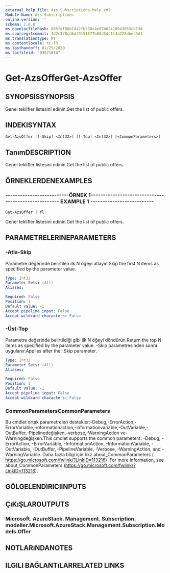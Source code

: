 ```yaml
---
external help file: Azs.Subscriptions-help.xml
Module Name: Azs.Subscriptions
online version: ''
schema: 2.0.0
ms.openlocfilehash: 885fef88b1042fb538c4e07b62410943063cb53d
ms.sourcegitcommit: 4d2c178cd6df9151877b08d54c1f4a228dbec9d1
ms.translationtype: MT
ms.contentlocale: tr-TR
ms.lasthandoff: 01/29/2020
ms.locfileid: "93571874"
---
```

# <span data-ttu-id="80991-101">Get-AzsOffer</span><span class="sxs-lookup"><span data-stu-id="80991-101">Get-AzsOffer</span></span>

## <span data-ttu-id="80991-102">SYNOPSIS</span><span class="sxs-lookup"><span data-stu-id="80991-102">SYNOPSIS</span></span>
<span data-ttu-id="80991-103">Genel teklifler listesini edinin.</span><span class="sxs-lookup"><span data-stu-id="80991-103">Get the list of public offers.</span></span>

## <span data-ttu-id="80991-104">INDEKI</span><span class="sxs-lookup"><span data-stu-id="80991-104">SYNTAX</span></span>

```
Get-AzsOffer [[-Skip] <Int32>] [[-Top] <Int32>] [<CommonParameters>]
```

## <span data-ttu-id="80991-105">Tanım</span><span class="sxs-lookup"><span data-stu-id="80991-105">DESCRIPTION</span></span>
<span data-ttu-id="80991-106">Genel teklifler listesini edinin.</span><span class="sxs-lookup"><span data-stu-id="80991-106">Get the list of public offers.</span></span>

## <span data-ttu-id="80991-107">ÖRNEKLERDEN</span><span class="sxs-lookup"><span data-stu-id="80991-107">EXAMPLES</span></span>

### <span data-ttu-id="80991-108">--------------------------ÖRNEK 1--------------------------</span><span class="sxs-lookup"><span data-stu-id="80991-108">-------------------------- EXAMPLE 1 --------------------------</span></span>
```
Get-AzsOffer | fl
```

<span data-ttu-id="80991-109">Genel teklifler listesini edinin.</span><span class="sxs-lookup"><span data-stu-id="80991-109">Get the list of public offers.</span></span>

## <span data-ttu-id="80991-110">PARAMETRELERINE</span><span class="sxs-lookup"><span data-stu-id="80991-110">PARAMETERS</span></span>

### <span data-ttu-id="80991-111">-Atla</span><span class="sxs-lookup"><span data-stu-id="80991-111">-Skip</span></span>
<span data-ttu-id="80991-112">Parametre değerinde belirtilen ilk N öğeyi atlayın.</span><span class="sxs-lookup"><span data-stu-id="80991-112">Skip the first N items as specified by the parameter value.</span></span>

```yaml
Type: Int32
Parameter Sets: (All)
Aliases: 

Required: False
Position: 1
Default value: -1
Accept pipeline input: False
Accept wildcard characters: False
```

### <span data-ttu-id="80991-113">-Üst</span><span class="sxs-lookup"><span data-stu-id="80991-113">-Top</span></span>
<span data-ttu-id="80991-114">Parametre değerinde belirtildiği gibi ilk N öğeyi döndürün.</span><span class="sxs-lookup"><span data-stu-id="80991-114">Return the top N items as specified by the parameter value.</span></span>
<span data-ttu-id="80991-115">-Skip parametresinden sonra uygulanır.</span><span class="sxs-lookup"><span data-stu-id="80991-115">Applies after the -Skip parameter.</span></span>

```yaml
Type: Int32
Parameter Sets: (All)
Aliases: 

Required: False
Position: 2
Default value: -1
Accept pipeline input: False
Accept wildcard characters: False
```

### <span data-ttu-id="80991-116">CommonParameters</span><span class="sxs-lookup"><span data-stu-id="80991-116">CommonParameters</span></span>
<span data-ttu-id="80991-117">Bu cmdlet ortak parametreleri destekler:-Debug,-ErrorAction,-ErrorVariable,-ınformationaction,-ınformationvariable,-OutVariable,-OutBuffer,-Pipelinedeğişken,-verbose,-WarningAction ve-Warningdeğişken.</span><span class="sxs-lookup"><span data-stu-id="80991-117">This cmdlet supports the common parameters: -Debug, -ErrorAction, -ErrorVariable, -InformationAction, -InformationVariable, -OutVariable, -OutBuffer, -PipelineVariable, -Verbose, -WarningAction, and -WarningVariable.</span></span> <span data-ttu-id="80991-118">Daha fazla bilgi için bkz about_CommonParameters ( https://go.microsoft.com/fwlink/?LinkID=113216) .</span><span class="sxs-lookup"><span data-stu-id="80991-118">For more information, see about_CommonParameters (https://go.microsoft.com/fwlink/?LinkID=113216).</span></span>

## <span data-ttu-id="80991-119">GÖLGELENDIRICI</span><span class="sxs-lookup"><span data-stu-id="80991-119">INPUTS</span></span>

## <span data-ttu-id="80991-120">ÇıKıŞLAR</span><span class="sxs-lookup"><span data-stu-id="80991-120">OUTPUTS</span></span>

### <span data-ttu-id="80991-121">Microsoft. AzureStack. Management. Subscription. modeller.</span><span class="sxs-lookup"><span data-stu-id="80991-121">Microsoft.AzureStack.Management.Subscription.Models.Offer</span></span>

## <span data-ttu-id="80991-122">NOTLARıNDA</span><span class="sxs-lookup"><span data-stu-id="80991-122">NOTES</span></span>

## <span data-ttu-id="80991-123">ILGILI BAĞLANTıLAR</span><span class="sxs-lookup"><span data-stu-id="80991-123">RELATED LINKS</span></span>

